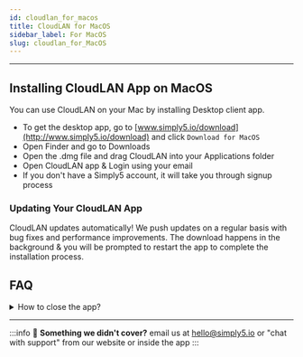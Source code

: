 ```yaml
---
id: cloudlan_for_macos
title: CloudLAN for MacOS
sidebar_label: For MacOS
slug: cloudlan_for_MacOS
---
```

---
## Installing CloudLAN App on MacOS
You can use CloudLAN on your Mac by installing Desktop client app.

- To get the desktop app, go to [www.simply5.io/download](http://www.simply5.io/download) and click `Download for MacOS`
- Open Finder and go to Downloads
- Open the .dmg file and drag CloudLAN into your Applications folder
- Open CloudLAN app & Login using your email
- If you don't have a Simply5 account, it will take you through signup process

### Updating Your CloudLAN App  

CloudLAN updates automatically! We push updates on a regular basis with bug fixes and performance improvements. The download happens in the background & you will be prompted to restart the app to complete the installation process.

## FAQ
<details>
 <summary> How to close the app? </summary> 
 Answer:    As CloudLAN is a connectivity app closing or minimizing the app will minimize it to the Notification area. You can right-click on the icon & close the app properly  
</details>

---

:::info
:information_desk_person: **Something we didn't cover?**
email us at [hello@simply5.io](mailto:hello@simply5.io) or "chat with support" from our website or inside the app
:::

